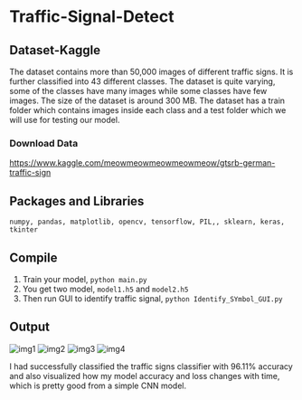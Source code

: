 # Traffic-Signal-Detect

## Dataset-Kaggle
The dataset contains more than 50,000 images of different traffic signs. It is further classified into 43 different classes. The dataset is quite varying, some of the classes have many images while some classes have few images. The size of the dataset is around 300 MB. The dataset has a train folder which contains images inside each class and a test folder which we will use for testing our model.

### Download Data
https://www.kaggle.com/meowmeowmeowmeowmeow/gtsrb-german-traffic-sign

## Packages and Libraries
```numpy, pandas, matplotlib, opencv, tensorflow, PIL,, sklearn, keras, tkinter```

## Compile
1. Train your model, ```python main.py```
2. You get two model, ```model1.h5``` and ```model2.h5```
3. Then run GUI to identify traffic signal, ```python Identify_SYmbol_GUI.py``` 

## Output
![img1](Screenshot/img1.png=5x5x)  ![img2](Screenshot/img2.png=5x5) ![img3](Screenshot/img3.png=5x5)  ![img4](Screenshot/img4.png==5x5)

I had successfully classified the traffic signs classifier with 96.11% accuracy and also visualized how my model accuracy and loss changes with time, which is pretty good from a simple CNN model.


